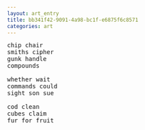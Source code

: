 ```yaml
---
layout: art_entry 
title: bb341f42-9091-4a98-bc1f-e6875f6c8571
categories: art
---
```

<!-- !-->

<pre class='poem'>
chip chair
smiths cipher
gunk handle 
compounds

whether wait
commands could
sight son sue

cod clean
cubes claim
fur for fruit
</pre>
